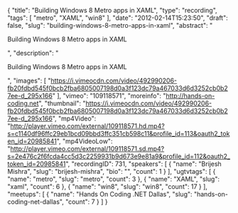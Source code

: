 {
  "title": "Building Windows 8 Metro apps in XAML",
  "type": "recording",
  "tags": [
    "metro",
    "XAML",
    "win8"
  ],
  "date": "2012-02-14T15:23:50",
  "draft": false,
  "slug": "building-windows-8-metro-apps-in-xaml",
  "abstract": "<p>Building Windows 8 Metro apps in XAML</p>",
  "description": "<p>Building Windows 8 Metro apps in XAML</p>",
  "images": [
    "https://i.vimeocdn.com/video/492990206-fb20fdbd545f0bcb2fba6805007198d0a3f123dc79a467033d6d3252cb0b27ee-d_295x166"
  ],
  "vimeo": "109118571",
  "moreinfo": "http://hands-on-coding.net",
  "thumbnail": "https://i.vimeocdn.com/video/492990206-fb20fdbd545f0bcb2fba6805007198d0a3f123dc79a467033d6d3252cb0b27ee-d_295x166",
  "mp4Video": "http://player.vimeo.com/external/109118571.hd.mp4?s=c1140df96ffc29eb1bcd09bbd3ffc351cb598c11&profile_id=113&oauth2_token_id=20985841",
  "mp4VideoLow": "http://player.vimeo.com/external/109118571.sd.mp4?s=2e476c2f6fcda4cc5d3c2259931b9d673e9e81a9&profile_id=112&oauth2_token_id=20985841",
  "recordingID": 731,
  "speakers": [
    {
      "name": "Brijesh Mishra",
      "slug": "brijesh-mishra",
      "bio": "",
      "count": 1
    }
  ],
  "ugtvtags": [
    {
      "name": "metro",
      "slug": "metro",
      "count": 3
    },
    {
      "name": "XAML",
      "slug": "xaml",
      "count": 6
    },
    {
      "name": "win8",
      "slug": "win8",
      "count": 17
    }
  ],
  "meetups": [
    {
      "name": "Hands On Coding .NET Dallas",
      "slug": "hands-on-coding-net-dallas",
      "count": 7
    }
  ]
}
